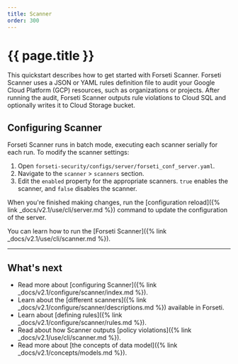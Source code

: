 ```yaml
---
title: Scanner
order: 300
---
```


# {{ page.title }}

This quickstart describes how to get started with Forseti Scanner. Forseti
Scanner uses a JSON or YAML rules definition file to audit your Google Cloud
Platform (GCP) resources, such as organizations or projects. After running the
audit, Forseti Scanner outputs rule violations to Cloud SQL and optionally
writes it to Cloud Storage bucket.


## Configuring Scanner

Forseti Scanner runs in batch mode, executing each scanner serially
for each run. To modify the scanner settings:

1. Open `forseti-security/configs/server/forseti_conf_server.yaml`.
1. Navigate to the `scanner` > `scanners` section.
1. Edit the `enabled` property for the appropriate scanners.
   `true` enables the scanner, and `false` disables the scanner.

When you're finished making changes, run the
[configuration reload]({% link _docs/v2.1/use/cli/server.md %})
command to update the configuration of the server.

You can learn how to run the [Forseti Scanner]({% link _docs/v2.1/use/cli/scanner.md %}).

---

## What's next

* Read more about [configuring Scanner]({% link _docs/v2.1/configure/scanner/index.md %}).
* Learn about the [different scanners]({% link _docs/v2.1/configure/scanner/descriptions.md %}) available in Forseti.
* Learn about [defining rules]({% link _docs/v2.1/configure/scanner/rules.md %}).
* Read about how Scanner outputs [policy violations]({% link _docs/v2.1/use/cli/scanner.md %}).
* Read more about [the concepts of data model]({% link _docs/v2.1/concepts/models.md %}).

